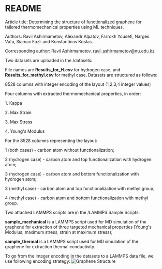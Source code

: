 # README
Article title: Determining the structure of functionalized graphene for tailored thermomechanical properties using ML techniques.

Authors: Ravil Ashirmametov, Alexandr Alpatov, Farrokh Yousefi, Narges Vafa, Siamac Fazli and Konstantinos Kostas.

Corresponding author: Ravil Ashirmametov, ravil.ashirmametov@nu.edu.kz



Two datasets are uploaded in the /datasets:

File names are **Results\_for\_H.csv** for hydrogen case, and **Results\_for\_methyl.csv** for methyl case. Datasets are structured as follows:

8528 columns with integer encoding of the layout (1,2,3,4 integer values)

Four columns with extracted thermomechanical properties, in order:

1\. Kappa	

2\. Max Strain

3\. Max Stress

4\. Young's Modulus



For the 8528 columns representing the layout:

1 (both cases) - carbon atom without functionalization;

2 (hydrogen case) - carbon atom and top functionalization with hydrogen atom;

3 (hydrogen case) - carbon atom and bottom functionalization with hydrogen atom;

3 (methyl case) - carbon atom and top functionalization with methyl group;

4 (methyl case) - carbon atom and bottom functionalization with methyl group.



Two attached LAMMPS scripts are in the /LAMMPS Sample Scripts:

**sample\_mechanical** is a LAMMPS script used for MD simulation of the graphene for extraction of three targeted mechanical properties (Young's Modulus, maximum stress, strain at maximum stress);

**sample\_thermal** is a LAMMPS script used for MD simulation of the graphene for extraction thermal conductivity.



To go from the integer encoding in the datasets to a LAMMPS data file, we use following encoding strategy:
![Graphene Structure](./misc/graphenestructure.png)







